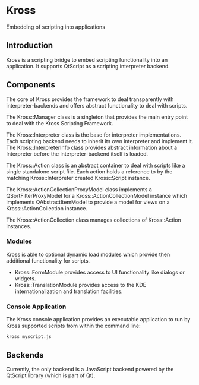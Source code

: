 # Kross

Embedding of scripting into applications

## Introduction

Kross is a scripting bridge to embed scripting functionality
into an application. It supports QtScript as a scripting interpreter backend.


## Components

The core of Kross provides the framework to deal transparently
with interpreter-backends and offers abstract functionality
to deal with scripts.

The Kross::Manager class is a singleton that provides the
main entry point to deal with the Kross Scripting Framework.

The Kross::Interpreter class is the base for interpreter
implementations. Each scripting backend needs to inherit
its own interpreter and implement it.
The Kross::InterpreterInfo class provides abstract information
about a Interpreter before the interpreter-backend itself is
loaded.

The Kross::Action class is an abstract container to deal with
scripts like a single standalone script file. Each action holds
a reference to by the matching Kross::Interpreter created
Kross::Script instance.

The Kross::ActionCollectionProxyModel class implements a
QSortFilterProxyModel for a Kross::ActionCollectionModel instance
which implements QAbstractItemModel to provide a model for views
on a Kross::ActionCollection instance.

The Kross::ActionCollection class manages collections of
Kross::Action instances.


### Modules

Kross is able to optional dynamic load modules which provide then
additional functionality for scripts.

- Kross::FormModule provides access to UI functionality like dialogs or
  widgets.
- Kross::TranslationModule provides access to the KDE internationalization and
  translation facilities.


### Console Application

The Kross console application provides an executable application
to run by Kross supported scripts from within the command line:

    kross myscript.js


## Backends

Currently, the only backend is a JavaScript backend powered by the QtScript
library (which is part of Qt).


